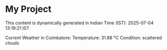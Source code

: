 # My Project

This content is dynamically generated in Indian Time (IST): 2025-07-04 13:19:21 IST


Current Weather in Coimbatore:
Temperature: 31.88 °C
Condition: scattered clouds
